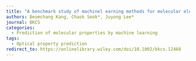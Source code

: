 ```yaml
---
title: "A benchmark study of machinel earning methods for molecular electronic transition: Tree-based ensemble learning versus graph neural network"
authors: Beomchang Kang, Chaok Seok*, Juyong Lee*
journal: BKCS
categories:
  - Prediction of molecular properties by machine learning
tags:
  - Optical property prediction
redirect_to: https://onlinelibrary.wiley.com/doi/10.1002/bkcs.12468
---
```

